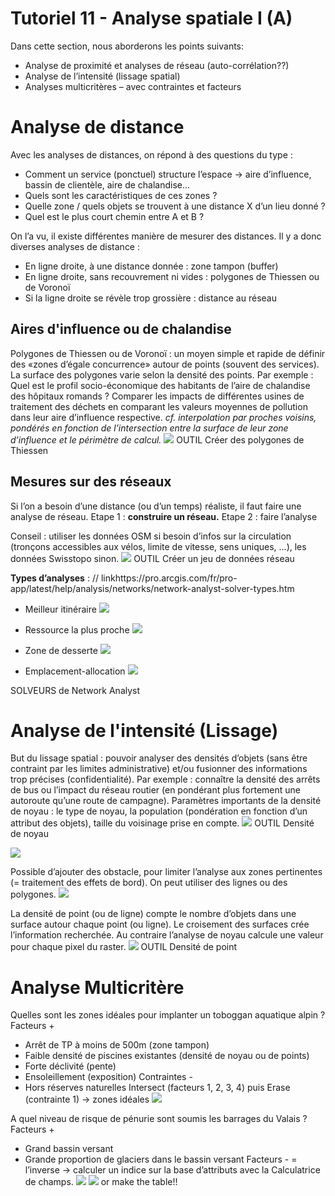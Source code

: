 # Tutoriel 11 - Analyse spatiale I (A)

Dans cette section, nous aborderons les points suivants:

- Analyse de proximité et analyses de réseau (auto-corrélation??)
- Analyse de l’intensité (lissage spatial)
- Analyses multicritères – avec contraintes et facteurs

# Analyse de distance
Avec les analyses de distances, on répond à des questions du type :
- Comment un service (ponctuel) structure l’espace → aire d’influence, bassin de clientèle, aire de chalandise...
- Quels sont les caractéristiques de ces zones ?
- Quelle zone / quels objets se trouvent à une distance X d’un lieu donné ? 
- Quel est le plus court chemin entre A et B ?

On l’a vu, il existe différentes manière de mesurer des distances. Il y a donc diverses analyses de distance :
- En ligne droite, à une distance donnée : zone tampon (buffer)
- En ligne droite, sans recouvrement ni vides : polygones de Thiessen ou de Voronoï 
- Si la ligne droite se révèle trop grossière : distance au réseau

## Aires d'influence ou de chalandise

Polygones de Thiessen ou de Voronoï : un moyen simple et rapide de définir des «zones d’égale concurrence» autour de points (souvent des services). La surface des polygones varie selon la densité des points.
Par exemple : Quel est le profil socio-économique des habitants de l’aire de chalandise des hôpitaux romands ? Comparer les impacts de différentes usines de traitement des déchets en comparant les valeurs moyennes de pollution dans leur aire d’influence respective.
*cf. interpolation par proches voisins, pondérés en fonction de l’intersection entre la surface de leur zone d’influence et le périmètre de calcul.*
![](assets/)
OUTIL Créer des polygones de Thiessen

## Mesures sur des réseaux

Si l’on a besoin d’une distance (ou d’un temps) réaliste, il faut faire une analyse de réseau.
Etape 1 : **construire un réseau.**
Etape 2 : faire l’analyse

Conseil : utiliser les données OSM si besoin d’infos sur la circulation (tronçons accessibles aux vélos, limite de vitesse, sens uniques, ...), les données Swisstopo sinon.
![](assets/)
OUTIL Créer un jeu de données réseau

**Types d’analyses** : // linkhttps://pro.arcgis.com/fr/pro-app/latest/help/analysis/networks/network-analyst-solver-types.htm  
- Meilleur itinéraire
![](assets/)

- Ressource la plus proche
![](assets/)

- Zone de desserte
![](assets/)

- Emplacement-allocation
![](assets/)

SOLVEURS de Network Analyst

# Analyse de l'intensité (Lissage)

But du lissage spatial : pouvoir analyser des densités d’objets (sans être contraint par les limites administrative) et/ou fusionner des informations trop précises (confidentialité).
Par exemple : connaître la densité des arrêts de bus ou l’impact du réseau routier (en pondérant plus fortement une autoroute qu’une route de campagne).
Paramètres importants de la densité de noyau : le type de noyau, la population (pondération en fonction d’un attribut des objets), taille du voisinage prise en compte.
![](assets/)
OUTIL Densité de noyau

![](assets/) 

Possible d’ajouter des obstacle, pour limiter l’analyse aux zones pertinentes (= traitement des effets de bord). On peut utiliser des lignes ou des polygones.
![](assets/) 

La densité de point (ou de ligne) compte le nombre d’objets dans une surface autour chaque point (ou ligne). Le croisement des surfaces crée l’information recherchée.
Au contraire l’analyse de noyau calcule une valeur pour chaque pixel du raster.
![](assets/) 
OUTIL Densité de point

# Analyse Multicritère
Quelles sont les zones idéales pour implanter un toboggan aquatique alpin ?
Facteurs +
- Arrêt de TP à moins de 500m (zone tampon)
- Faible densité de piscines existantes (densité de noyau ou de points)
- Forte déclivité (pente)
- Ensoleillement (exposition) Contraintes -
- Hors réserves naturelles
Intersect (facteurs 1, 2, 3, 4) puis Erase (contrainte 1)
→ zones idéales
![](assets/) 

A quel niveau de risque de pénurie sont soumis les barrages du Valais ?
Facteurs +
- Grand bassin versant
- Grande proportion de glaciers dans le bassin versant 
Facteurs - = l’inverse
→ calculer un indice sur la base d’attributs avec la Calculatrice de champs.
![](assets/) 
![](assets/) or make the table!!